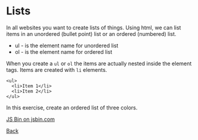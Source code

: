 # Lists

In all websites you want to create lists of things.
Using html, we can list items in an unordered (bullet point) list or an ordered (numbered) list.

- ul - is the element name for unordered list
- ol - is the element name for ordered list

When you create a `ul` or `ol` the items are actually nested inside the element tags.
Items are created with `li` elements.

```
<ul>
  <li>Item 1</li>
  <li>Item 2</li>
</ul>
```

In this exercise, create an ordered list of three colors.

<a class="jsbin-embed" href="https://jsbin.com/rabahim/4/embed?html,output">JS Bin on jsbin.com</a>


[Back](/1-hello-world/)
